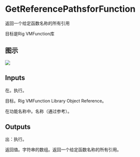# GetReferencePathsforFunction

返回一个给定函数名称的所有引用

目标是Rig VMFunction库

## 图示

![]($-20221218-20443115.png)

## Inputs

在。执行。

目标。Rig VMFunction Library Object Reference。

在功能名称中。名称（通过参考）。  

## Outputs

出：执行。

返回值。字符串的数组。返回一个给定函数名称的所有引用。
